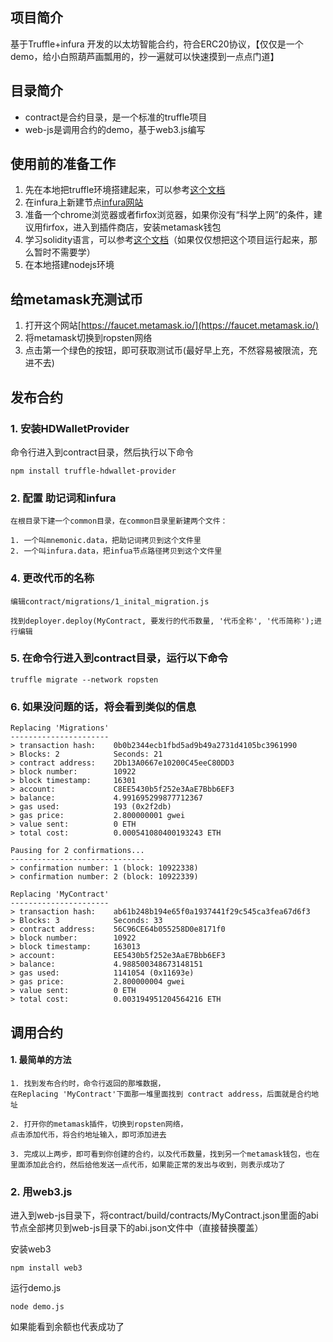 ## 项目简介
基于Truffle+infura 开发的以太坊智能合约，符合ERC20协议，【仅仅是一个demo，给小白照葫芦画瓢用的，抄一遍就可以快速摸到一点点门道】

## 目录简介

- contract是合约目录，是一个标准的truffle项目
- web-js是调用合约的demo，基于web3.js编写

## 使用前的准备工作

1. 先在本地把truffle环境搭建起来，可以参考[这个文档](https://learnblockchain.cn/docs/truffle/getting-started/installation.html)
2. 在infura上新建节点[infura网站](https://infura.io)
3. 准备一个chrome浏览器或者firfox浏览器，如果你没有“科学上网”的条件，建议用firfox，进入到插件商店，安装metamask钱包
4. 学习solidity语言，可以参考[这个文档](https://solidity-cn.readthedocs.io/zh/develop/installing-solidity.html)（如果仅仅想把这个项目运行起来，那么暂时不需要学）
5. 在本地搭建nodejs环境

## 给metamask充测试币

1. 打开这个网站[https://faucet.metamask.io/](https://faucet.metamask.io/)
2. 将metamask切换到ropsten网络
3. 点击第一个绿色的按钮，即可获取测试币(最好早上充，不然容易被限流，充进不去)

## 发布合约

### 1. 安装HDWalletProvider
命令行进入到contract目录，然后执行以下命令
```
npm install truffle-hdwallet-provider
```

### 2. 配置 助记词和infura
```
在根目录下建一个common目录，在common目录里新建两个文件：

1. 一个叫mnemonic.data，把助记词拷贝到这个文件里
2. 一个叫infura.data，把infua节点路径拷贝到这个文件里
```

### 4. 更改代币的名称
```
编辑contract/migrations/1_inital_migration.js

找到deployer.deploy(MyContract, 要发行的代币数量, '代币全称', '代币简称');进行编辑
```

### 5. 在命令行进入到contract目录，运行以下命令
```
truffle migrate --network ropsten
```

### 6. 如果没问题的话，将会看到类似的信息
```
Replacing 'Migrations'
----------------------
> transaction hash:    0b0b2344ecb1fbd5ad9b49a2731d4105bc3961990
> Blocks: 2            Seconds: 21
> contract address:    2Db13A0667e10200C45eeC80DD3
> block number:        10922
> block timestamp:     16301
> account:             C8EE5430b5f252e3AaE7Bbb6EF3
> balance:             4.991695299877712367
> gas used:            193 (0x2f2db)
> gas price:           2.800000001 gwei
> value sent:          0 ETH
> total cost:          0.000541080400193243 ETH

Pausing for 2 confirmations...
------------------------------
> confirmation number: 1 (block: 10922338)
> confirmation number: 2 (block: 10922339)

Replacing 'MyContract'
----------------------
> transaction hash:    ab61b248b194e65f0a1937441f29c545ca3fea67d6f3
> Blocks: 3            Seconds: 33
> contract address:    56C96CE64b055258D0e8171f0
> block number:        10922
> block timestamp:     163013
> account:             EE5430b5f252e3AaE7Bbb6EF3
> balance:             4.988500348673148151
> gas used:            1141054 (0x11693e)
> gas price:           2.800000004 gwei
> value sent:          0 ETH
> total cost:          0.003194951204564216 ETH
```

## 调用合约

#### 1. 最简单的方法
```
1. 找到发布合约时，命令行返回的那堆数据，
在Replacing 'MyContract'下面那一堆里面找到 contract address，后面就是合约地址

2. 打开你的metamask插件，切换到ropsten网络，
点击添加代币，将合约地址输入，即可添加进去

3. 完成以上两步，即可看到你创建的合约，以及代币数量，找到另一个metamask钱包，也在里面添加此合约，然后给他发送一点代币，如果能正常的发出与收到，则表示成功了
```

### 2. 用web3.js

进入到web-js目录下，将contract/build/contracts/MyContract.json里面的abi节点全部拷贝到web-js目录下的abi.json文件中（直接替换覆盖）

安装web3
```
npm install web3
```

运行demo.js
```
node demo.js
```
如果能看到余额也代表成功了
